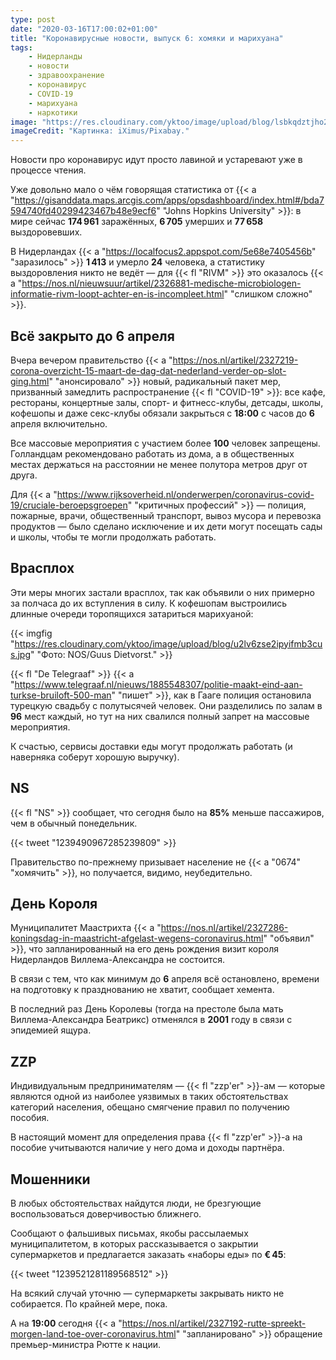 ```yaml
---
type: post
date: "2020-03-16T17:00:02+01:00"
title: "Коронавирусные новости, выпуск 6: хомяки и марихуана"
tags:
    - Нидерланды
    - новости
    - здравоохранение
    - коронавирус
    - COVID-19
    - марихуана
    - наркотики
image: "https://res.cloudinary.com/yktoo/image/upload/blog/lsbkqdztjho2ufdttm19.jpg"
imageCredit: "Картинка: iXimus/Pixabay."
---
```


Новости про коронавирус идут просто лавиной и устаревают уже в процессе чтения.

Уже довольно мало о чём говорящая статистика от {{< a "https://gisanddata.maps.arcgis.com/apps/opsdashboard/index.html#/bda7594740fd40299423467b48e9ecf6" "Johns Hopkins University" >}}: в мире сейчас **174 961** заражённых, **6 705** умерших и **77 658** выздоровевших.

В Нидерландах {{< a "https://localfocus2.appspot.com/5e68e7405456b" "заразилось" >}} **1 413** и умерло **24** человека, а статистику выздоровления никто не ведёт — для {{< fl "RIVM" >}} это оказалось {{< a "https://nos.nl/nieuwsuur/artikel/2326881-medische-microbiologen-informatie-rivm-loopt-achter-en-is-incompleet.html" "слишком сложно" >}}.

<!--more-->

## Всё закрыто до 6 апреля

Вчера вечером правительство {{< a "https://nos.nl/artikel/2327219-corona-overzicht-15-maart-de-dag-dat-nederland-verder-op-slot-ging.html" "анонсировало" >}} новый, радикальный пакет мер, призванный замедлить распространение {{< fl "COVID-19" >}}: все кафе, рестораны, концертные залы, спорт- и фитнесс-клубы, детсады, школы, кофешопы и даже секс-клубы обязали закрыться c **18:00** с часов до **6** апреля включительно.

Все массовые мероприятия с участием более **100** человек запрещены. Голландцам рекомендовано работать из дома, а в общественных местах держаться на расстоянии не менее полутора метров друг от друга.

Для {{< a "https://www.rijksoverheid.nl/onderwerpen/coronavirus-covid-19/cruciale-beroepsgroepen" "критичных профессий" >}} — полиция, пожарные, врачи, общественный транспорт, вывоз мусора и перевозка продуктов — было сделано исключение и их дети могут посещать сады и школы, чтобы те могли продолжать работать.

## Врасплох

Эти меры многих застали врасплох, так как объявили о них примерно за полчаса до их вступления в силу. К кофешопам выстроились длинные очереди торопящихся затариться марихуаной:

{{< imgfig "https://res.cloudinary.com/yktoo/image/upload/blog/u2lv6zse2ipyifmb3cus.jpg" "Фото: NOS/Guus Dietvorst." >}}

{{< fl "De Telegraaf" >}} {{< a "https://www.telegraaf.nl/nieuws/1885548307/politie-maakt-eind-aan-turkse-bruiloft-500-man" "пишет" >}}, как в Гааге полиция остановила турецкую свадьбу с полутысячей человек. Они разделились по залам в **96** мест каждый, но тут на них свалился полный запрет на массовые мероприятия.

К счастью, сервисы доставки еды могут продолжать работать (и наверняка соберут хорошую выручку).

## NS

{{< fl "NS" >}} сообщает, что сегодня было на **85%** меньше пассажиров, чем в обычный понедельник.

{{< tweet "1239490967285239809" >}}

Правительство по-прежнему призывает население не {{< a "0674" "хомячить" >}}, но получается, видимо, неубедительно.

## День Короля

Муниципалитет Маастрихта {{< a "https://nos.nl/artikel/2327286-koningsdag-in-maastricht-afgelast-wegens-coronavirus.html" "объявил" >}}, что запланированный на его день рождения визит короля Нидерландов Виллема-Александра не состоится.

В связи с тем, что как минимум до **6** апреля всё остановлено, времени на подготовку к празднованию не хватит, сообщает хемента.

В последний раз День Королевы (тогда на престоле была мать Виллема-Александра Беатрикс) отменялся в **2001** году в связи с эпидемией ящура.

## ZZP

Индивидуальным предпринимателям — {{< fl "zzp'er" >}}-ам — которые являются одной из наиболее уязвимых в таких обстоятельствах категорий населения, обещано смягчение правил по получению пособия.

В настоящий момент для определения права {{< fl "zzp'er" >}}-а на пособие учитываются наличие у него дома и доходы партнёра.

## Мошенники

В любых обстоятельствах найдутся люди, не брезгующие воспользоваться доверчивостью ближнего.

Сообщают о фальшивых письмах, якобы рассылаемых муниципалитетом, в которых рассказывается о закрытии супермаркетов и предлагается заказать «наборы еды» по **€ 45**:

{{< tweet "1239521281189568512" >}}

На всякий случай уточню — супермаркеты закрывать никто не собирается. По крайней мере, пока.

А на **19:00** сегодня {{< a "https://nos.nl/artikel/2327192-rutte-spreekt-morgen-land-toe-over-coronavirus.html" "запланировано" >}} обращение премьер-министра Рютте к нации.